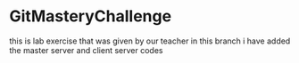 # GitMasteryChallenge

this is lab exercise that was given by our teacher 
in this branch i have added the master server and client server codes
